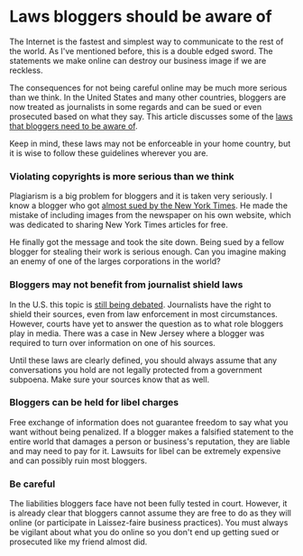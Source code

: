 # Laws bloggers should be aware of
<p>The Internet is the fastest and simplest way to communicate to the rest of the world. As I've mentioned before, this is a double edged sword. The statements we make online can destroy our business image if we are reckless.</p>
<p>The consequences for not being careful online may be much more serious than we think. In the United States and many other countries, bloggers are now treated as journalists in some regards and can be sued or even prosecuted based on what they say. This article discusses some of the <a href="http://www.blueorchidblog.com/2008/01/12-important-us-laws-about-blogging.html">laws that bloggers need to be aware of</a>.</p>

<p>Keep in mind, these laws may not be enforceable in your home country, but it is wise to follow these guidelines wherever you are.</p>
<h3>Violating copyrights is more serious than we think</h3>
<p>Plagiarism is a big problem for bloggers and it is taken very seriously. I know a blogger who got <a href="http://epiclaunch.com/sued-by-the-new-york-times/">almost sued by the New York Times</a>. He made the mistake of including images from the newspaper on his own website, which was dedicated to sharing New York Times articles for free.</p>
<p>He finally got the message and took the site down. Being sued by a fellow blogger for stealing their work is serious enough. Can you imagine making an enemy of one of the larges corporations in the world?</p>
<h3>Bloggers may not benefit from journalist shield laws</h3>
<p>In the U.S. this topic is <a href="http://bloglawblog.com/blog/?p=4">still being debated</a>. Journalists have the right to shield their sources, even from law enforcement in most circumstances. However, courts have yet to answer the question as to what role bloggers play in media. There was a case in New Jersey where a blogger was required to turn over information on one of his sources.</p>
<p>Until these laws are clearly defined, you should always assume that any conversations you hold are not legally protected from a government subpoena. Make sure your sources know that as well.</p>
<h3>Bloggers can be held for libel charges</h3>
<p>Free exchange of information does not guarantee freedom to say what you want without being penalized. If a blogger makes a falsified statement to the entire world that damages a person or business's reputation, they are liable and may need to pay for it. Lawsuits for libel can be extremely expensive and can possibly ruin most bloggers.</p>
<h3>Be careful</h3>
<p>The liabilities bloggers face have not been fully tested in court. However, it is already clear that bloggers cannot assume they are free to do as they will online (or participate in Laissez-faire business practices). You must always be vigilant about what you do online so you don't end up getting sued or prosecuted like my friend almost did.</p>
